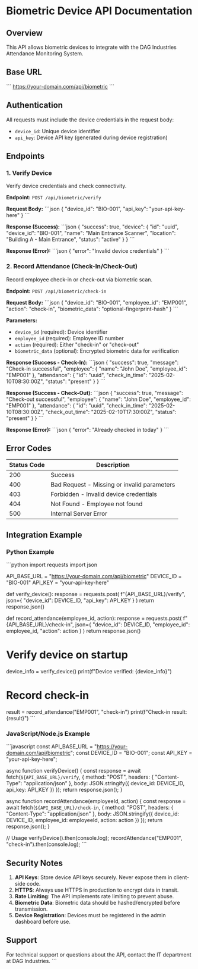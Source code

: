 # Biometric Device API Documentation

## Overview
This API allows biometric devices to integrate with the DAG Industries Attendance Monitoring System.

## Base URL
\`\`\`
https://your-domain.com/api/biometric
\`\`\`

## Authentication
All requests must include the device credentials in the request body:
- `device_id`: Unique device identifier
- `api_key`: Device API key (generated during device registration)

## Endpoints

### 1. Verify Device
Verify device credentials and check connectivity.

**Endpoint:** `POST /api/biometric/verify`

**Request Body:**
\`\`\`json
{
  "device_id": "BIO-001",
  "api_key": "your-api-key-here"
}
\`\`\`

**Response (Success):**
\`\`\`json
{
  "success": true,
  "device": {
    "id": "uuid",
    "device_id": "BIO-001",
    "name": "Main Entrance Scanner",
    "location": "Building A - Main Entrance",
    "status": "active"
  }
}
\`\`\`

**Response (Error):**
\`\`\`json
{
  "error": "Invalid device credentials"
}
\`\`\`

### 2. Record Attendance (Check-In/Check-Out)
Record employee check-in or check-out via biometric scan.

**Endpoint:** `POST /api/biometric/check-in`

**Request Body:**
\`\`\`json
{
  "device_id": "BIO-001",
  "employee_id": "EMP001",
  "action": "check-in",
  "biometric_data": "optional-fingerprint-hash"
}
\`\`\`

**Parameters:**
- `device_id` (required): Device identifier
- `employee_id` (required): Employee ID number
- `action` (required): Either "check-in" or "check-out"
- `biometric_data` (optional): Encrypted biometric data for verification

**Response (Success - Check-In):**
\`\`\`json
{
  "success": true,
  "message": "Check-in successful",
  "employee": {
    "name": "John Doe",
    "employee_id": "EMP001"
  },
  "attendance": {
    "id": "uuid",
    "check_in_time": "2025-02-10T08:30:00Z",
    "status": "present"
  }
}
\`\`\`

**Response (Success - Check-Out):**
\`\`\`json
{
  "success": true,
  "message": "Check-out successful",
  "employee": {
    "name": "John Doe",
    "employee_id": "EMP001"
  },
  "attendance": {
    "id": "uuid",
    "check_in_time": "2025-02-10T08:30:00Z",
    "check_out_time": "2025-02-10T17:30:00Z",
    "status": "present"
  }
}
\`\`\`

**Response (Error):**
\`\`\`json
{
  "error": "Already checked in today"
}
\`\`\`

## Error Codes

| Status Code | Description |
|-------------|-------------|
| 200 | Success |
| 400 | Bad Request - Missing or invalid parameters |
| 403 | Forbidden - Invalid device credentials |
| 404 | Not Found - Employee not found |
| 500 | Internal Server Error |

## Integration Example

### Python Example
\`\`\`python
import requests
import json

API_BASE_URL = "https://your-domain.com/api/biometric"
DEVICE_ID = "BIO-001"
API_KEY = "your-api-key-here"

def verify_device():
    response = requests.post(
        f"{API_BASE_URL}/verify",
        json={
            "device_id": DEVICE_ID,
            "api_key": API_KEY
        }
    )
    return response.json()

def record_attendance(employee_id, action):
    response = requests.post(
        f"{API_BASE_URL}/check-in",
        json={
            "device_id": DEVICE_ID,
            "employee_id": employee_id,
            "action": action
        }
    )
    return response.json()

# Verify device on startup
device_info = verify_device()
print(f"Device verified: {device_info}")

# Record check-in
result = record_attendance("EMP001", "check-in")
print(f"Check-in result: {result}")
\`\`\`

### JavaScript/Node.js Example
\`\`\`javascript
const API_BASE_URL = "https://your-domain.com/api/biometric";
const DEVICE_ID = "BIO-001";
const API_KEY = "your-api-key-here";

async function verifyDevice() {
  const response = await fetch(`${API_BASE_URL}/verify`, {
    method: "POST",
    headers: { "Content-Type": "application/json" },
    body: JSON.stringify({
      device_id: DEVICE_ID,
      api_key: API_KEY
    })
  });
  return response.json();
}

async function recordAttendance(employeeId, action) {
  const response = await fetch(`${API_BASE_URL}/check-in`, {
    method: "POST",
    headers: { "Content-Type": "application/json" },
    body: JSON.stringify({
      device_id: DEVICE_ID,
      employee_id: employeeId,
      action: action
    })
  });
  return response.json();
}

// Usage
verifyDevice().then(console.log);
recordAttendance("EMP001", "check-in").then(console.log);
\`\`\`

## Security Notes

1. **API Keys**: Store device API keys securely. Never expose them in client-side code.
2. **HTTPS**: Always use HTTPS in production to encrypt data in transit.
3. **Rate Limiting**: The API implements rate limiting to prevent abuse.
4. **Biometric Data**: Biometric data should be hashed/encrypted before transmission.
5. **Device Registration**: Devices must be registered in the admin dashboard before use.

## Support

For technical support or questions about the API, contact the IT department at DAG Industries.
\`\`\`

```tsx file="" isHidden

